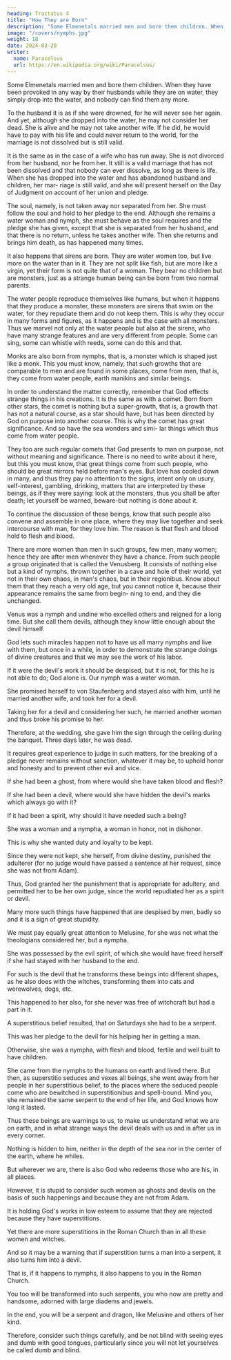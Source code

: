 ```yaml
---
heading: Tractatus 4
title: "How They are Born"
description: "Some Elmenetals married men and bore them children. When they have been provoked in any way by their husbands while they are on water, they simply drop into the water, and nobody can find them any more"
image: "/covers/nymphs.jpg"
weight: 18
date: 2024-03-20
writer:
  name: Paracelsus
  url: https://en.wikipedia.org/wiki/Paracelsus/
---
```



<!-- As we came to the end of the treatise, we had sufficiently discussed the necessities of these beings, and how they come to man. You must now, furthermore, know about their dis- appearance from man, and about their doings with us, with many such tales and stories that have happened with them, in many queer ways.  -->

Some Elmenetals married men and bore them children. When they have been provoked in any way by their husbands while they are on water, they simply drop into the water, and nobody can find them any more. 

To the husband it is as if she were drowned, for he will never see her again. And yet, although she dropped into the water, he may not consider her dead. She is alive and he may not take another wife. If he did, he would have to pay with his life and could never return to the world, for the marriage is not dissolved but is still valid. 

It is the same as in the case of a wife who has run away. She is not divorced from her husband, nor he from her. It still is a valid marriage that has not been dissolved and that nobody can ever dissolve, as long as there is life. When she has dropped into the water and has abandoned husband and children, her mar- riage is still valid, and she will present herself on the Day of Judgment on account of her union and pledge. 

The soul, namely, is not taken away nor separated from her. She must follow the soul and hold to her pledge to the end. Although she remains a water woman and nymph, she must behave as the soul requires and the pledge she has given, except that she is separated from her husband, and that there is no return, unless he takes another wife. Then she returns and brings him death, as has happened many times.

It also happens that sirens are born. They are water women too, but live more on the water than in it. They are not split like fish, but are more like a virgin, yet their form is not quite that of a woman. They bear no children but are monsters, just as a strange human being can be born from two normal parents. 

The water people reproduce themselves like humans, but when it happens that they produce a monster, these monsters are sirens that swim on the water, for they repudiate them and do not keep them. This is why they occur in many forms and figures, as it happens and is the case with all monsters. Thus we marvel not only at the water people but also at the sirens, who have many strange features and are very different from people. Some can sing, some can whistle with reeds, some can do this and that. 

Monks are also born from nymphs, that is, a monster which is shaped just like a monk. This you must know, namely, that such growths that are comparable to men and are found in some places, come from men, that is, they come from water people, earth manikins and similar beings. 

In order to understand the matter correctly, remember that God effects strange things in his creations. It is the same as with a comet. Born from other stars, the comet is nothing but a super-growth, that is, a growth that has not a natural course, as a star should have, but has been directed by God on purpose into another course. This is why the comet has great significance. And so have the sea wonders and simi- lar things which thus come from water people. 

They too are such regular comets that God presents to man on purpose, not without meaning and significance. There is no need to write about it here, but this you must know, that great things come from such people, who should be great mirrors held before man's eyes. But love has cooled down in many, and thus they pay no attention to the signs, intent only on usury, self-interest, gambling, drinking, matters that are interpreted by these beings, as if they were saying: look at the monsters, thus you shall be after death; let yourself be warned, beware-but nothing is done about it.

To continue the discussion of these beings, know that such people also convene and assemble in one place, where they may live together and seek intercourse with man, for they love him. The reason is that flesh and blood hold to flesh and blood. 

There are more women than men in such groups, few men, many women; hence they are after men whenever they have a chance. From such people a group originated that is called the Venusberg. It consists of nothing else but a kind of nymphs, thrown together in a cave and hole of their world, yet not in their own chaos, in man's chaos, but in their regionibus. Know about them that they reach a very old age, but you cannot notice it, because their appearance remains the same from begin- ning to end, and they die unchanged. 

Venus was a nymph and undine who excelled others and reigned for a long time. But she call them devils, although they know little enough about the devil himself. 

God lets such miracles happen not to have us all marry nymphs and live with them, but once in a while, in order to demonstrate the strange doings of divine creatures and that we may see the work of his labor. 

If it were the devil's work it should be despised, but it is not, for this he is not able to do; God alone is. Our nymph was a water woman. 

She promised herself to von Staufenberg and stayed also with him, until he married another wife, and took her for a devil. 

Taking her for a devil and considering her such, he married another woman and thus broke his promise to her. 

Therefore, at the wedding, she gave him the sign through the ceiling during the banquet. Three days later, he was dead. 

It requires great experience to judge in such matters, for the breaking of a pledge never remains without sanction, whatever it may be, to uphold honor and honesty and to prevent other evil and vice. 

If she had been a ghost, from where would she have taken blood and flesh? 

If she had been a devil, where would she have hidden the devil's marks which always go with it? 

If it had been a spirit, why should it have needed such a being? 

She was a woman and a nympha, a woman in honor, not in dishonor. 

This is why she wanted duty and loyalty to be kept. 

Since they were not kept, she herself, from divine destiny, punished the adulterer (for no judge would have passed a sentence at her request, since she was not from Adam). 

Thus, God granted her the punishment that is appropriate for adultery, and permitted her to be her own judge, since the world repudiated her as a spirit or devil. 

Many more such things have happened that are despised by men, badly so and it is a sign of great stupidity.

We must pay equally great attention to Melusine, for she was not what the theologians considered her, but a nympha. 

She was possessed by the evil spirit, of which she would have freed herself if she had stayed with her husband to the end.

For such is the devil that he transforms these beings into different shapes, as he also does with the witches, transforming them into cats and werewolves, dogs, etc. 

This happened to her also, for she never was free of witchcraft but had a part in it. 

A superstitious belief resulted, that on Saturdays she had to be a serpent. 

This was her pledge to the devil for his helping her in getting a man.

Otherwise, she was a nympha, with flesh and blood, fertile and well built to have children. 

She came from the nymphs to the humans on earth and lived there. But then, as superstitio seduces and vexes all beings, she went away from her people in her superstitious belief, to the places where the seduced people come who are bewitched in superstitionibus and spell-bound. Mind you, she remained the same serpent to the end of her life, and God knows how long it lasted. 

Thus these beings are warnings to us, to make us understand what we are on earth, and in what strange ways the devil deals with us and is after us in every corner. 

Nothing is hidden to him, neither in the depth of the sea nor in the center of the earth, where he whiles. 

But wherever we are, there is also God who redeems those who are his, in all places. 

However, it is stupid to consider such women as ghosts and devils on the basis of such happenings and because they are not from Adam. 

It is holding God's works in low esteem to assume that they are rejected because they have superstitions. 

Yet there are more superstitions in the Roman Church than in all these women and witches. 

And so it may be a warning that if superstition turns a man into a serpent, it also turns him into a devil. 

That is, if it happens to nymphs, it also happens to you in the Roman Church. 

You too will be transformed into such serpents, you who now are pretty and handsome, adorned with large diadems and jewels. 

In the end, you will be a serpent and dragon, like Melusine and others of her kind.

Therefore, consider such things carefully, and be not blind with seeing eyes and dumb with good tongues, particularly since you will not let yourselves be called dumb and blind.
